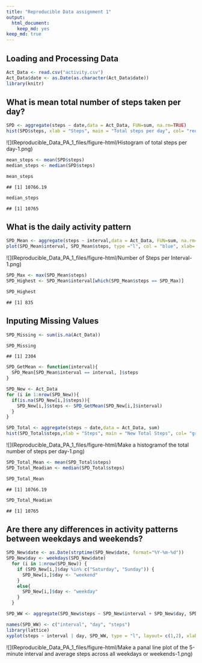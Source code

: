 ```yaml
---
title: "Reproducible Data assignment 1"
output: 
  html_document: 
    keep_md: yes
keep_md: true
---
```




## Loading and Processing Data


```r
Act_Data <- read.csv("activity.csv")
Act_Data$date <- as.Date(as.character(Act_Data$date))
library(knitr)
```

## What is mean total number of steps taken per day?


```r
SPD <- aggregate(steps ~ date,data = Act_Data, FUN=sum, na.rm=TRUE)
hist(SPD$steps, xlab = "Steps", main = "Total steps per day", col= "red")
```

![](Reproducible_Data_PA_1_files/figure-html/Histogram of total steps per day-1.png)<!-- -->

```r
mean_steps <- mean(SPD$steps)
median_steps <- median(SPD$steps)

mean_steps
```

```
## [1] 10766.19
```

```r
median_steps
```

```
## [1] 10765
```

## What is the daily activity pattern


```r
SPD_Mean <- aggregate(steps ~ interval,data = Act_Data, FUN=sum, na.rm=TRUE)
plot(SPD_Mean$interval, SPD_Mean$steps, type ="l", col = "blue", xlab= "Intervals", ylab= "Total Steps per Interval", main = "Number of Steps per Interval")
```

![](Reproducible_Data_PA_1_files/figure-html/Number of Steps per Interval-1.png)<!-- -->


```r
SPD_Max <- max(SPD_Mean$steps)
SPD_Highest <- SPD_Mean$interval[which(SPD_Mean$steps == SPD_Max)] 

SPD_Highest
```

```
## [1] 835
```

## Inputing Missing Values


```r
SPD_Missing <- sum(is.na(Act_Data))

SPD_Missing
```

```
## [1] 2304
```


```r
SPD_GetMean <- function(interval){
  SPD_Mean[SPD_Mean$interval == interval, ]$steps
}
```





```r
SPD_New <- Act_Data
for (i in 1:nrow(SPD_New)){
  if(is.na(SPD_New[i,]$steps)){
    SPD_New[i,]$steps <- SPD_GetMean(SPD_New[i,]$interval)
  }
}
```


```r
SPD_Total <- aggregate(steps ~ date,data = Act_Data, sum)
hist(SPD_Total$steps,xlab = "Steps", main = "New Total Steps", col= "green")
```

![](Reproducible_Data_PA_1_files/figure-html/Make a histogramof the total number of steps per day-1.png)<!-- -->

```r
SPD_Total_Mean <- mean(SPD_Total$steps)
SPD_Total_Meadian <- median(SPD_Total$steps)

SPD_Total_Mean
```

```
## [1] 10766.19
```

```r
SPD_Total_Meadian
```

```
## [1] 10765
```


## Are there any differences in activity patterns between weekdays and weekends?


```r
SPD_New$date <- as.Date(strptime(SPD_New$date, format="%Y-%m-%d"))
SPD_New$day <- weekdays(SPD_New$date)
  for (i in 1:nrow(SPD_New)) {
    if (SPD_New[i,]$day %in% c("Saturday", "Sunday")) {
      SPD_New[i,]$day <- "weekend"
    }
    else{
      SPD_New[i,]$day <- "weekday"
    }
  }

SPD_WW <- aggregate(SPD_New$steps ~ SPD_New$interval + SPD_New$day, SPD_New, mean)
```



```r
names(SPD_WW) <- c("interval", "day", "steps")
library(lattice)
xyplot(steps ~ interval | day, SPD_WW, type = "l", layout= c(1,2), xlab= "Interval", ylab= "Number of Steps")
```

![](Reproducible_Data_PA_1_files/figure-html/Make a panal line plot of the 5-minute interval and average steps across all weekdays or weekends-1.png)<!-- -->
       





